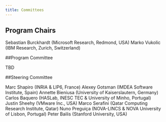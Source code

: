```yaml
---
title: Committees
---
```



## Program Chairs

Sebastian Burckhardt (Microsoft Research, Redmond, USA)
Marko Vukolic (IBM Research, Zurich, Switzerland)

##Program Committee

TBD

##Steering Committee

Marc Shapiro (INRIA & LIP6, France)
Alexey Gotsman (IMDEA Software Institute, Spain)
Annette Bieniusa (University of Kaiserslautern, Germany)
Carlos Baquero (HASLab, INESC TEC & University of Minho, Portugal)
Justin Sheehy (VMware Inc., USA)
Marco Serafini (Qatar Computing Research Institute, Qatar)
Nuno Preguiça (NOVA-LINCS & NOVA University of Lisbon, Portugal)
Peter Bailis (Stanford University, USA)